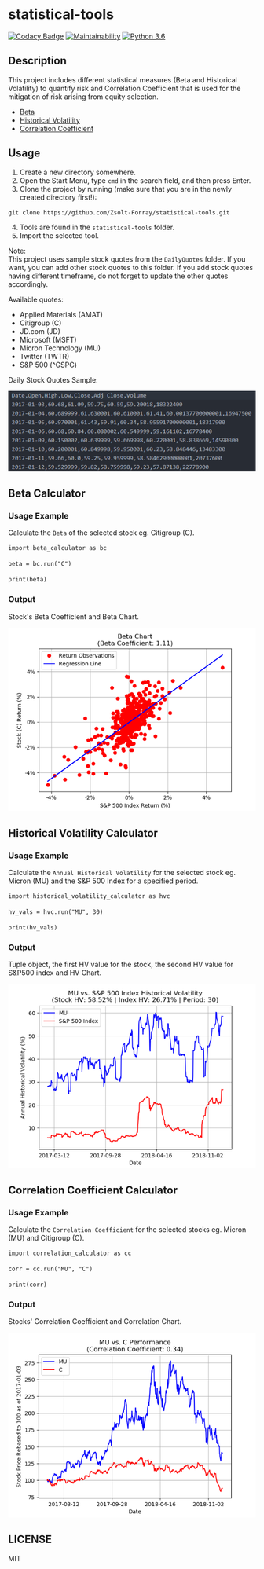 # statistical-tools

[![Codacy Badge](https://api.codacy.com/project/badge/Grade/3885370dc5344aeba98c088256d4865f)](https://www.codacy.com/app/forray.zsolt/statistical-tools?utm_source=github.com&amp;utm_medium=referral&amp;utm_content=Zsolt-Forray/statistical-tools&amp;utm_campaign=Badge_Grade)
[![Maintainability](https://api.codeclimate.com/v1/badges/f07490266640ae1be0a9/maintainability)](https://codeclimate.com/github/Zsolt-Forray/statistical-tools/maintainability)
[![Python 3.6](https://img.shields.io/badge/python-3.6-blue.svg)](https://www.python.org/downloads/release/python-360/)

## Description
This project includes different statistical measures (Beta and Historical Volatility) to quantify risk and Correlation Coefficient that is used for the mitigation of risk arising from equity selection.

- [Beta](#beta-calculator)
- [Historical Volatility](#historical-volatility-calculator)
- [Correlation Coefficient](#correlation-coefficient-calculator)

## Usage
1.  Create a new directory somewhere.
2.  Open the Start Menu, type `cmd` in the search field, and then press Enter.
3.  Clone the project by running (make sure that you are in the newly created directory first!):
```
git clone https://github.com/Zsolt-Forray/statistical-tools.git
```
4.  Tools are found in the `statistical-tools` folder.
5.  Import the selected tool.

Note:  
This project uses sample stock quotes from the `DailyQuotes` folder. If you want, you can add other stock quotes to this folder. If you add stock quotes having different timeframe, do not forget to update the other quotes accordingly.

Available quotes:  
+   Applied Materials (AMAT)
+   Citigroup (C)
+   JD.com (JD)
+   Microsoft (MSFT)
+   Micron Technology (MU)
+   Twitter (TWTR)
+   S&P 500 (^GSPC)

Daily Stock Quotes Sample:

![Screenshot](/png/stock_quotes.png)

## Beta Calculator

### Usage Example
Calculate the `Beta` of the selected stock eg. Citigroup (C).

```
import beta_calculator as bc

beta = bc.run("C")

print(beta)
```

### Output
Stock's Beta Coefficient and Beta Chart.

![Screenshot](/png/beta_out.png)

## Historical Volatility Calculator

### Usage Example
Calculate the `Annual Historical Volatility` for the selected stock eg. Micron (MU) and the S&P 500 Index for a specified period.

```
import historical_volatility_calculator as hvc

hv_vals = hvc.run("MU", 30)

print(hv_vals)
```

### Output
Tuple object, the first HV value for the stock, the second HV value for S&P500 index and HV Chart.

![Screenshot](/png/hv_out.png)

## Correlation Coefficient Calculator

### Usage Example
Calculate the `Correlation Coefficient` for the selected stocks eg. Micron (MU) and Citigroup (C).

```
import correlation_calculator as cc

corr = cc.run("MU", "C")

print(corr)
```

### Output
Stocks' Correlation Coefficient and Correlation Chart.

![Screenshot](/png/corr_out.png)

## LICENSE
MIT

